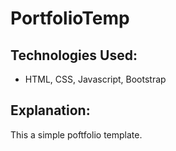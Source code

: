 # PortfolioTemp

## Technologies Used:
* HTML, CSS, Javascript, Bootstrap

## Explanation:
This a simple poftfolio template.
